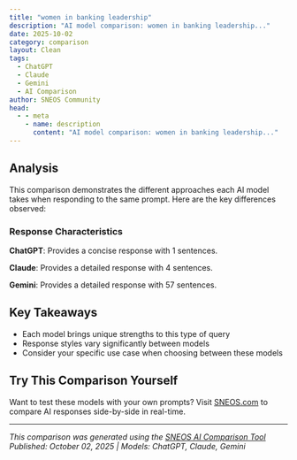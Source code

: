```yaml
---
title: "women in banking leadership"
description: "AI model comparison: women in banking leadership..."
date: 2025-10-02
category: comparison
layout: Clean
tags:
  - ChatGPT
  - Claude
  - Gemini
  - AI Comparison
author: SNEOS Community
head:
  - - meta
    - name: description
      content: "AI model comparison: women in banking leadership..."
---
```


<ChatComparison
  title="women in banking leadership"
  prompt="women in banking leadership"
  :responses='{"ChatGPT": "Women in banking leadership have made significant strides in recent years, although they still face challenges in achieving parity with their male counterparts. The financial services sector has historically been male-dominated, but a growing emphasis on diversity and inclusion is changing the landscape.\n\n### Key Aspects:\n\n1. **Progress and Representation**:\n - Women have increasingly taken on leadership roles within major banking institutions, including positions such as CEOs, board members, and executives in critical areas like risk management and finance.\n - Organizations and initiatives focused on promoting women in leadership roles have emerged, fostering networks and mentorship opportunities.\n\n2. **Challenges**:\n - Despite progress, women in banking often encounter barriers such as gender bias, lack of access to senior roles, and work-life balance challenges.\n - The performance and potential of women leaders can be overlooked, and institutional culture may not always support their advancement.\n\n3. **Impact of Diversity**:\n - Research demonstrates that diverse leadership teams contribute to better decision-making and improved financial performance. Companies with more women in leadership roles tend to perform better both culturally and financially.\n - Many banks are now recognizing the business case for gender diversity and are implementing strategies to address gender imbalances.\n\n4. **Supportive Initiatives**:\n - A range of programs aimed at empowering women in banking exist, such as sponsorship programs, leadership training, and networking events.\n - Industry organizations often advocate for policy changes to support gender equality, such as flexible working arrangements and parental leave.\n\n5. **Global Perspective**:\n - The situation varies globally, with some regions showing faster progress toward gender equality in banking leadership than others.\n - Efforts are underway worldwide to promote women&#x27;s leadership, and various countries have implemented quotas or targets for female representation on corporate boards.\n\n6. **Future Trends**:\n - The conversation around gender diversity in banking continues to evolve, with rising awareness of the value of inclusive leadership.\n - As younger generations enter the workforce, there is an expectation for greater equity, which may drive further changes in organizational structures and policies.\n\n### Notable Leaders:\nSeveral women have made significant contributions to the banking industry, exemplifying successful leadership. Notable figures include:\n\n- **Jane Fraser** (CEO of Citigroup): The first woman to head a major Wall Street bank.\n- **Ana Botín** (Executive Chairman of Banco Santander): A prominent leader who has advocated for sustainability and digital transformation in banking.\n- **Mary Erdoes** (CEO of J.P. Morgan Asset & Wealth Management): One of the most influential women in finance.\n\n### Conclusion:\nWhile the journey toward gender parity in banking leadership is ongoing, the continued focus on diversity, the implementation of supportive frameworks, and the visibility of women leaders are key factors driving positive change in the industry. The momentum toward equal representation is critical not only for the banking sector but also for broader economic and societal progress.", "Claude": "Women in banking leadership have made significant strides, though challenges remain. Here\u0027s an overview:\n\n## Current Status\n\n**Progress Made:**\n- Several major banks now have women CEOs (e.g., Jane Fraser at Citigroup, Marianne Lake co-leading consumer banking at JPMorgan Chase)\n- Women comprise about 50-60% of the overall banking workforce\n- Increasing representation on boards of directors\n\n**Ongoing Challenges:**\n- Women hold only about 20-25% of senior executive positions\n- Representation decreases significantly at C-suite levels\n- Pay gaps persist at leadership levels\n\n## Key Trends\n\n**Positive Developments:**\n- More banks implementing diversity and inclusion initiatives\n- Mentorship and sponsorship programs targeting women\n- Flexible work arrangements becoming more common\n- Growing recognition of business benefits of diverse leadership\n\n**Areas for Improvement:**\n- Breaking through the \u0022glass ceiling\u0022 to top positions\n- Addressing work-life balance challenges\n- Combating unconscious bias in promotion decisions\n- Building stronger leadership pipelines\n\n## Notable Leaders\n\nSome prominent women in banking leadership include:\n- Jane Fraser (Citigroup CEO)\n- Adena Friedman (Nasdaq CEO)\n- Beth Hammack (Goldman Sachs CFO)\n- Various regional and community bank leaders\n\nWould you like me to focus on any particular aspect, such as specific challenges, success stories, or strategies for advancement?", "Gemini": "Okay, let\u0027s explore the topic of women in banking leadership. Here\u0027s an overview of the current state, challenges, progress, and resources related to this important area:\n\n**Current State:**\n\n* **Underrepresentation:** While women make up a significant portion of the banking workforce (often over 50%), they are significantly underrepresented in senior leadership positions, including executive roles and board seats.\n* **Slow Progress:** Progress toward gender parity in banking leadership has been slow. Although there have been gains, the pace is often incremental, and significant disparities remain.\n* **Regional Variations:** The representation of women in banking leadership varies across different regions and countries. Some regions have made more progress than others due to cultural, regulatory, and organizational factors.\n* **Specific Roles:** Women are often more represented in certain areas of banking, such as human resources, marketing, and compliance, compared to roles like investment banking, commercial lending, or technology leadership.\n\n**Key Challenges:**\n\n* **The \u0022Leaky Pipeline\u0022:** Many women leave the banking industry at mid-career levels, often due to work-life balance challenges, lack of mentorship or sponsorship, and perceived limited opportunities for advancement.\n* **Bias and Stereotypes:** Unconscious biases and gender stereotypes can hinder women\u0027s advancement. These biases can affect hiring decisions, performance evaluations, promotion opportunities, and access to critical assignments.\n* **Lack of Mentorship and Sponsorship:** Women often lack access to influential mentors and sponsors who can advocate for their advancement and provide guidance.\n* **Work-Life Balance:** The demanding hours and travel requirements in some banking roles can make it challenging for women, who often bear a disproportionate share of family responsibilities.\n* **Networking Gaps:** Women may face barriers to accessing informal networks and \u0022old boys\u0027 clubs\u0022 that can be crucial for career advancement.\n* **Lack of Role Models:** The limited number of women in senior leadership positions can make it difficult for younger women to envision their own path to success.\n* **\u0022Imposter Syndrome\u0022:** Some women may experience imposter syndrome, doubting their abilities and feeling like they don\u0027t belong in leadership roles. This can be exacerbated by a lack of visible role models and supportive environments.\n* **Lack of Flexibility:** Limited flexibility in work arrangements can hinder women\u0027s ability to balance work and personal responsibilities.\n\n**Progress and Positive Trends:**\n\n* **Increased Awareness:** There is growing awareness of the importance of gender diversity and inclusion in banking. Many organizations are actively working to address the challenges and promote women\u0027s advancement.\n* **Diversity and Inclusion Initiatives:** Banks are implementing various diversity and inclusion initiatives, such as:\n * **Mentoring and Sponsorship Programs:** Pairing women with senior leaders who can provide guidance and advocacy.\n * **Leadership Development Programs:** Providing women with training and development opportunities to enhance their leadership skills.\n * **Affinity Groups/Employee Resource Groups:** Creating networks for women to connect, share experiences, and support each other.\n * **Flexible Work Arrangements:** Offering flexible work options, such as telecommuting and flextime, to help employees balance work and personal responsibilities.\n * **Bias Training:** Conducting training to raise awareness of unconscious biases and promote inclusive decision-making.\n * **Diversity Targets:** Setting goals for increasing the representation of women in leadership positions.\n* **Regulatory Pressure:** Regulators in some countries are increasing pressure on financial institutions to improve gender diversity in leadership.\n* **Data Collection and Transparency:** More banks are collecting and reporting data on gender diversity, which helps to track progress and identify areas for improvement.\n* **Focus on Inclusive Leadership:** There is a growing emphasis on developing inclusive leadership styles that value diverse perspectives and create a welcoming environment for all employees.\n* **Rise of Female Role Models:** More women are reaching senior leadership positions in banking, serving as role models and inspiring others.\n* **Technological Advancements:** Technology can enable more flexible work arrangements and create opportunities for remote work, which can benefit women seeking work-life balance.\n\n**Strategies for Promoting Women in Banking Leadership:**\n\n* **Create a Culture of Inclusion:** Foster a workplace culture that values diversity, equity, and inclusion.\n* **Address Bias:** Implement strategies to mitigate unconscious biases in hiring, promotion, and performance evaluations.\n* **Provide Mentorship and Sponsorship:** Establish mentoring and sponsorship programs to support women\u0027s career advancement.\n* **Offer Leadership Development Programs:** Invest in leadership development programs specifically designed for women.\n* **Promote Flexible Work Arrangements:** Offer flexible work options to help employees balance work and personal responsibilities.\n* **Set Diversity Targets:** Establish clear, measurable goals for increasing the representation of women in leadership positions.\n* **Track Progress and Report Data:** Collect and report data on gender diversity to track progress and identify areas for improvement.\n* **Hold Leaders Accountable:** Hold leaders accountable for promoting diversity and inclusion within their teams.\n* **Support Employee Resource Groups:** Support and empower employee resource groups for women.\n* **Promote Work-Life Balance:** Encourage employees to prioritize work-life balance and provide resources to support their well-being.\n* **Increase Transparency:** Be transparent about promotion processes and opportunities for advancement.\n* **Challenge Gender Stereotypes:** Actively challenge gender stereotypes and biases in the workplace.\n* **Invest in Training:** Provide training on diversity, inclusion, and unconscious bias.\n* **Review and Revise Policies:** Regularly review and revise policies and procedures to ensure they are equitable and inclusive.\n* **Promote Female Role Models:** Highlight and celebrate the achievements of women in banking leadership.\n\n**Resources:**\n\n* **Catalyst:** A non-profit organization dedicated to advancing women in the workplace.\n* **Lean In:** An organization founded by Sheryl Sandberg that provides resources and support for women.\n* **30% Club:** A campaign to increase the representation of women on corporate boards.\n* **Financial Women\u0027s Association (FWA):** A professional organization for women in finance.\n* **Simmons University Institute for Inclusive Leadership:** Offers research and programs on inclusive leadership.\n* **Bloomberg Gender-Equality Index:** Tracks companies that are committed to gender equality.\n* **World Economic Forum\u0027s Global Gender Gap Report:** Measures the gender gap across various dimensions, including economic participation and opportunity.\n* **McKinsey \u0026 Company\u0027s Women in the Workplace Report:** Provides insights on the state of women in corporate America.\n\n**Conclusion:**\n\nIncreasing the representation of women in banking leadership is not only a matter of fairness and equality but also a strategic imperative. Diverse leadership teams are more innovative, adaptable, and better equipped to serve the needs of a diverse customer base. While progress has been made, there is still much work to be done. By addressing the challenges and implementing the strategies outlined above, the banking industry can create a more inclusive and equitable environment where women can thrive and reach their full potential.\n"}' 
  published-date="14:18"
/>

## Analysis

This comparison demonstrates the different approaches each AI model takes when responding to the same prompt. Here are the key differences observed:

### Response Characteristics

**ChatGPT**: Provides a concise response with 1 sentences. 

**Claude**: Provides a detailed response with 4 sentences. 

**Gemini**: Provides a detailed response with 57 sentences. 

## Key Takeaways

- Each model brings unique strengths to this type of query
- Response styles vary significantly between models
- Consider your specific use case when choosing between these models

## Try This Comparison Yourself

Want to test these models with your own prompts? Visit [SNEOS.com](https://sneos.com) to compare AI responses side-by-side in real-time.

---

*This comparison was generated using the [SNEOS AI Comparison Tool](https://sneos.com)*
*Published: October 02, 2025 | Models: ChatGPT, Claude, Gemini*
